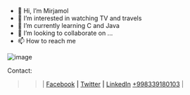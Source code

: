 - 👋 Hi, I’m Mirjamol
- 👀 I’m interested in watching TV and travels
- 🌱 I’m currently learning C and Java
- 💞️ I’m looking to collaborate on ...
- 📫 How to reach me 

![image](https://user-images.githubusercontent.com/96412090/186638132-ffbce524-8e8b-49ab-8d1b-9144b46dcb3e.png)


Contact:

>>| 
<a href="https://facebook.com/holmonalp">Facebook</a> **|**
<a href="https://twitter.com/holmonalp">Twitter</a> **|**
<a href="https://linkedin.com/holmonalp">LinkedIn</a>
<a href="tel:+998339180103">+998339180103</a>
>>|
<!---
holmon-alp/About-Me is a ✨ special ✨ repository because its `README.md` (this file) appears on your GitHub profile.
You can click the Preview link to take a look at your changes.
--->
